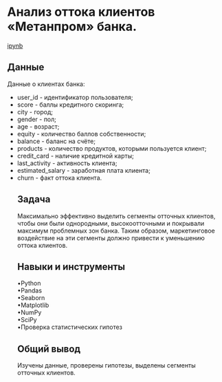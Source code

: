 <a name="lists"><h1>Анализ оттока клиентов «Метанпром» банка.</h1></a>
[ipynb](https://github.com/natashkaau/portfolio/blob/782401664b70543cc70620be20f1e62825de8818/project_15/project_15.ipynb)  
<a name="lists"><h2>Данные</h2></a>
Данные о клиентах банка:  
- user_id - идентификатор пользователя;  
- score - баллы кредитного скоринга;  
- city - город;  
- gender - пол;  
- age - возраст;  
- equity - количество баллов собственности;  
- balance - баланс на счёте;  
- products - количество продуктов, которыми пользуется клиент;  
- credit_card - наличие кредитной карты;  
- last_activity - активность клиента;  
- estimated_salary - заработная плата клиента;  
- churn - факт оттока клиента.     
<a name="lists"><h2>Задача</h2></a>
Максимально эффективно выделить сегменты отточных клиентов, чтобы они были однородными, высокоотточными и покрывали максимум проблемных зон банка. Таким образом, маркетинговое воздействие на эти сегменты должно привести к уменьшению оттока клиентов.
<a name="lists"><h2>Навыки и инструменты</h2></a>
•Python  
•Pandas    
•Seaborn  
•Matplotlib  
•NumPy  
•SciPy  
•Проверка статистических гипотез  
<a name="lists"><h2>Общий вывод</h2></a>
Изучены данные, проверены гипотезы, выделены сегменты отточных клиентов.

